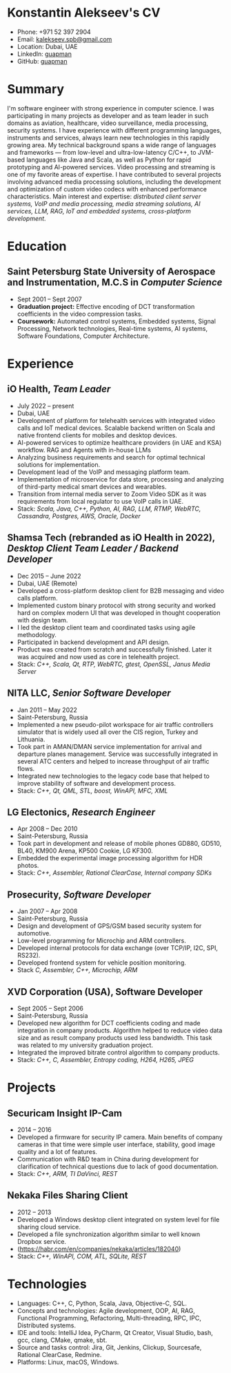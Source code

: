 # Konstantin Alekseev's CV

- Phone: +971 52 397 2904
- Email: [kalekseev.spb@gmail.com](mailto:kalekseev.spb@gmail.com)
- Location: Dubai, UAE
- LinkedIn: [guapman](https://linkedin.com/in/guapman)
- GitHub: [guapman](https://github.com/guapman)


# Summary

I'm software engineer with strong experience in computer science. I was participating in many projects as developer and as team leader in such domains as aviation, healthcare, video surveillance, media processing, security systems. I have experience with different programming languages, instruments and services, always learn new technologies in this rapidly growing area. My technical background spans a wide range of languages and frameworks —  from low-level and ultra-low-latency C/C++, to JVM-based languages like Java and Scala, as well as Python for rapid prototyping and AI-powered services. Video processing and streaming is one of my favorite areas of expertise. I have contributed to several projects involving advanced media processing solutions, including the development and optimization of custom video codecs with enhanced performance characteristics. Main interest and expertise: *distributed client server systems, VoIP and media processing, media streaming solutions, AI services, LLM, RAG, IoT and embedded systems, cross-platform development*.


# Education

## Saint Petersburg State University of Aerospace and Instrumentation, M.C.S in *Computer Science*

- Sept 2001 – Sept 2007
- **Graduation project:** Effective encoding of DCT transformation coefficients in the video compression tasks.
- **Coursework:** Automated control systems, Embedded systems, Signal Processing, Network technologies, Real-time systems, AI systems, Software Foundations, Computer Architecture.

# Experience

## iO Health, *Team Leader*

- July 2022 – present
- Dubai, UAE
- Development of platform for telehealth services with integrated video calls and IoT medical devices. Scalable backend written on Scala and native frontend clients for mobiles and desktop devices.
- AI-powered services to optimize healthcare providers (in UAE and KSA) workflow. RAG and Agents with in-house LLMs
- Analyzing business requirements and search for optimal technical solutions for implementation.
- Development lead of the VoIP and messaging platform team.
- Implementation of microservice for data store, processing and analyzing of third-party medical smart devices and wearables.
- Transition from internal media server to Zoom Video SDK as it was requirements from local regulator to use VoIP calls in UAE.
- Stack: *Scala, Java, C++, Python, AI, RAG, LLM, RTMP, WebRTC, Cassandra, Postgres, AWS, Oracle, Docker*

## Shamsa Tech (rebranded as iO Health in 2022), *Desktop Client Team Leader / Backend Developer*

- Dec 2015 – June 2022
- Dubai, UAE (Remote)
- Developed a cross-platform desktop client for B2B messaging and video calls platform.
- Implemented custom binary protocol with strong security and worked hard on complex modern UI that was developed in thought cooperation with design team.
- I led the desktop client team and coordinated tasks using agile methodology.
- Participated in backend development and API design.
- Product was created from scratch and successfully finished. Later it was acquired and now used as core in telehealth project.
- Stack: *C++, Scala, Qt, RTP, WebRTC, gtest, OpenSSL, Janus Media Server*


## NITA LLC, *Senior Software Developer*

- Jan 2011 – May 2022
- Saint-Petersburg, Russia
- Implemented a new pseudo-pilot workspace for air traffic controllers simulator that is widely used all over the CIS region, Turkey and Lithuania.
- Took part in AMAN/DMAN service implementation for arrival and departure planes management. Service was successfully integrated in several ATC centers and helped to increase throughput of air traffic flows.
- Integrated new technologies to the legacy code base that helped to improve stability of software and development process.
- Stack: *C++, Qt, QML, STL, boost, WinAPI, MFC, XML*

## LG Electonics, *Research Engineer*

- Apr 2008 – Dec 2010
- Saint-Petersburg, Russia
- Took part in development and release of mobile phones GD880, GD510, BL40, KM900 Arena, KP500 Cookie, LG KF300.
- Embedded the experimental image processing algorithm for HDR photos.
- Stack: *C++, Assembler, Rational ClearCase, Internal company SDKs*

## Prosecurity, *Software Developer*

- Jan 2007 – Apr 2008
- Saint-Petersburg, Russia
- Design and development of GPS/GSM based security system for automotive.
- Low-level programming for Microchip and ARM controllers.
- Developed internal protocols for data exchange (over TCP/IP, I2C, SPI, RS232).
- Developed frontend system for vehicle position monitoring.
- Stack *C, Assembler, C++, Microchip, ARM*

## XVD Corporation (USA), Software Developer

- Sept 2005 – Sept 2006
- Saint-Petersburg, Russia
- Developed new algorithm for DCT coefficients coding and made integration in company products. Algorithm helped to reduce video data size and as result company products used less bandwidth. This task was related to my university graduation project.
- Integrated the improved bitrate control algorithm to company products.
- Stack: *C++, C, Assembler, Entropy coding, H264, H265, JPEG*

# Projects

## Securicam Insight IP-Cam

- 2014 – 2016
- Developed a firmware for security IP camera. Main benefits of company cameras in that time were simple user interface, stability, good image quality and a lot of features.
- Communication with R&D team in China during development for clarification of technical questions due to lack of good documentation.
- Stack: *C++, ARM, TI DaVinci, REST*

## Nekaka Files Sharing Client

- 2012 – 2013
- Developed a Windows desktop client integrated on system level for file sharing cloud service.
- Developed a file synchronization algorithm similar to well known Dropbox service.
- (https://habr.com/en/companies/nekaka/articles/182040)
- Stack: *C++, WinAPI, COM, ATL, SQLite, REST*

# Technologies

- Languages: C++, C, Python, Scala, Java, Objective-C, SQL.
- Concepts and technologies: Agile development, OOP, AI, RAG, Functional Programming, Refactoring, Multi-threading, RPC, IPC, Distributed systems.
- IDE and tools: IntelliJ Idea, PyCharm, Qt Creator, Visual Studio, bash, gcc, clang, CMake, qmake, sbt.
- Source and tasks control: Jira, Git, Jenkins, Clickup, Sourcesafe, Rational ClearCase, Redmine.
- Platforms: Linux, macOS, Windows.
